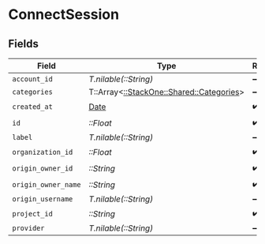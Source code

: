 # ConnectSession


## Fields

| Field                                                                         | Type                                                                          | Required                                                                      | Description                                                                   | Example                                                                       |
| ----------------------------------------------------------------------------- | ----------------------------------------------------------------------------- | ----------------------------------------------------------------------------- | ----------------------------------------------------------------------------- | ----------------------------------------------------------------------------- |
| `account_id`                                                                  | *T.nilable(::String)*                                                         | :heavy_minus_sign:                                                            | N/A                                                                           |                                                                               |
| `categories`                                                                  | T::Array<[::StackOne::Shared::Categories](../../models/shared/categories.md)> | :heavy_minus_sign:                                                            | N/A                                                                           | ["ats","hris","hrisLegacy","crm","marketing","stackOne"]                      |
| `created_at`                                                                  | [Date](https://ruby-doc.org/stdlib-2.6.1/libdoc/date/rdoc/Date.html)          | :heavy_check_mark:                                                            | N/A                                                                           |                                                                               |
| `id`                                                                          | *::Float*                                                                     | :heavy_check_mark:                                                            | N/A                                                                           |                                                                               |
| `label`                                                                       | *T.nilable(::String)*                                                         | :heavy_minus_sign:                                                            | N/A                                                                           |                                                                               |
| `organization_id`                                                             | *::Float*                                                                     | :heavy_check_mark:                                                            | N/A                                                                           |                                                                               |
| `origin_owner_id`                                                             | *::String*                                                                    | :heavy_check_mark:                                                            | N/A                                                                           |                                                                               |
| `origin_owner_name`                                                           | *::String*                                                                    | :heavy_check_mark:                                                            | N/A                                                                           |                                                                               |
| `origin_username`                                                             | *T.nilable(::String)*                                                         | :heavy_minus_sign:                                                            | N/A                                                                           |                                                                               |
| `project_id`                                                                  | *::String*                                                                    | :heavy_check_mark:                                                            | N/A                                                                           |                                                                               |
| `provider`                                                                    | *T.nilable(::String)*                                                         | :heavy_minus_sign:                                                            | N/A                                                                           |                                                                               |